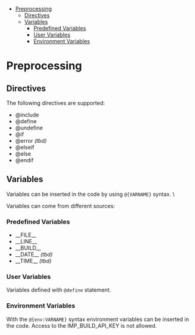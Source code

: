 <!-- START doctoc generated TOC please keep comment here to allow auto update -->
<!-- DON'T EDIT THIS SECTION, INSTEAD RE-RUN doctoc TO UPDATE -->


- [Preprocessing](#preprocessing)
  - [Directives](#directives)
  - [Variables](#variables)
    - [Predefined Variables](#predefined-variables)
    - [User Variables](#user-variables)
    - [Environment Variables](#environment-variables)

<!-- END doctoc generated TOC please keep comment here to allow auto update -->

# Preprocessing

## Directives

The following directives are supported: 

- @include
- @define
- @undefine
- @if
- @error _(tbd)_
- @elseif
- @else
- @endif

## Variables

Variables can be inserted in the code by using `@{VARNAME}` syntax. \

Variables can come from different sources:

### Predefined Variables
 
- \_\_FILE\_\_
- \_\_LINE\_\_
- \_\_BUILD\_\_
- \_\_DATE\_\_ _(tbd)_
- \_\_TIME\_\_ _(tbd)_

### User Variables

Variables defined with `@define` statement.

### Environment Variables

With the `@{env:VARNAME}` syntax environment variables can be inserted in the code. Access to the IMP_BUILD_API_KEY is not allowed.
